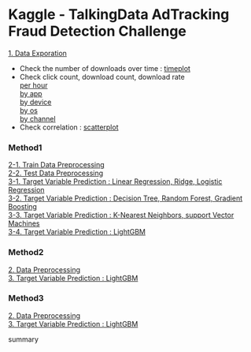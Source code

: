 # Kaggle - TalkingData AdTracking Fraud Detection Challenge

[1. Data Exporation](01_Data_Exporation.py) <br>
- Check the number of downloads over time : [timeplot](graph/sample_timeplot.png) <br>
- Check click count, download count, download rate <br>
  [per hour](graph/sample_barplot_hour.png) <br>
  [by app](graph/sample_barplot_app.png) <br>
  [by device](graph/sample_barplot_device.png) <br>
  [by os](graph/sample_barplot_os.png) <br>
  [by channel](graph/sample_barplot_channel.png) <br>
- Check correlation : [scatterplot](graph/sample_scatterplot.png) <br>

### Method1
[2-1. Train Data Preprocessing](method1_02_1_Train_Data_Preprocessing.py) <br>
[2-2. Test Data Preprocessing](method1_02_2_Test_Data_Preprocessing.py) <br>
[3-1. Target Variable Prediction : Linear Regression, Ridge, Logistic Regression](method1_03_1_Target_Variable_Prediction.py) <br>
[3-2. Target Variable Prediction : Decision Tree, Random Forest, Gradient Boosting](method1_03_2_Target_Variable_Prediction.py) <br>
[3-3. Target Variable Prediction : K-Nearest Neighbors, support Vector Machines](method1_03_3_Target_Variable_Prediction.py) <br>
[3-4. Target Variable Prediction : LightGBM](method1_03_4_Target_Variable_Prediction.py) <br>

### Method2
[2. Data Preprocessing](method2_02_Data_Preprocessing.py) <br>
[3. Target Variable Prediction : LightGBM](method2_03_Target_Variable_Prediction.py) <br>

### Method3
[2. Data Preprocessing](method3_02_Data_Preprocessing.py) <br>
[3. Target Variable Prediction : LightGBM](method3_03_Target_Variable_Prediction.py) <br>

summary

